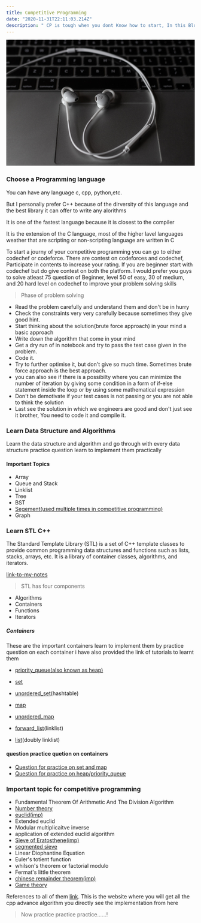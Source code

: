 ```yaml
---
title: Competitive Programming
date: "2020-11-31T22:11:03.214Z"
description: " CP is tough when you dont Know how to start, In this Blog I will provide you the best resource in order to become good programmer so lets get started..!"
---
```

![photo](mitchell-luo-zBOWYNqOanc-unsplash.jpg)


### Choose a Programming language
You can have any language c, cpp, python,etc.

But I personally prefer C++ because of the dirversity of this language and the best library it can offer to write any alorithms

It is one of the fastest language because it is closest to the compiler

It is the extension of the C language, most of the higher lavel languages weather that are scripting or non-scripting language are written in C

To start a journy of your competitive programming you can go to either codechef or codeforce.
There are contest on codeforces and codechef, Participate in contents to increase your rating.
If you are beginner start with codechef but do give contest on both the platform. I would prefer you guys to solve atleast 75 question of Beginner, level 50 of easy, 30 of medium, and 20 hard level on codechef to improve your problem solving skills

>Phase of problem solving 

- Read the problem carefully and understand them and don't be in hurry
- Check the constraints very very carefully because sometimes they give good hint. 
- Start thinking about the solution(brute force approach) in your mind a basic approach
- Write down the algorithm that come in your mind
- Get a dry run of in notebook and try to pass the test case given in the problem.
- Code it.
- Try to further optimise it, but don't give so much time. Sometimes brute force approach is the best approach.
- you can also see if there is a possibilty where you can minimize the number of iteration by giving some condition in a form of if-else statement inside the loop or by using some mathematical expression
- Don't be demotivate if your test cases is not passing or you are not able to think the solution
- Last see the solution in which we engineers are good and don't just see it brother, You need to code it and compile it. 


### Learn Data Structure and Algorithms

Learn the data structure and algorithm and go through with every data structure practice question learn to implement them practically 

#### Important Topics
- Array
- Queue and Stack
- Linklist
- Tree
- BST
- [Segement(used multiple times in competitive programming)](https://youtu.be/FR5d4V7Z9SE)
- Graph

### Learn STL C++

The Standard Template Library (STL) is a set of C++ template classes to provide common programming data structures and functions such as lists, stacks, arrays, etc. It is a library of container classes, algorithms, and iterators.

[link-to-my-notes](https://docs.google.com/document/d/1u4vM0wm5YjGiSmBvtDtX2ZXjZK9eBxKgCvoLT907K5c/edit?usp=sharing)

>STL has four components

- Algorithms
- Containers
- Functions
- Iterators

##### Containers

 These are the important containers learn to implement them by practice question on each container i have also provided the link of tutorials to learnt them 
 - [priority_queue(also known as heap)](https://www.geeksforgeeks.org/priority-queue-in-cpp-stl/)
 - [set](https://www.geeksforgeeks.org/set-in-cpp-stl/)
 - [unordered_set](https://www.geeksforgeeks.org/unordered_set-in-cpp-stl/)(hashtable)
 - [map](https://www.geeksforgeeks.org/map-associative-containers-the-c-standard-template-library-stl/)
 - [unordered_map](geeksforgeeks.org/unordered_map-in-cpp-stl/)
 - [forward_list](https://www.geeksforgeeks.org/forward-list-c-set-1-introduction-important-functions/)(linklist) 

 - [list](https://www.geeksforgeeks.org/list-cpp-stl/)(doubly linklist)

#### question practice quetion on containers
 - [Question for practice on set and map](https://drive.google.com/file/d/161UjawImMTDUjdPAj53We_q_DluKsOAF/view?usp=sharing)
 - [Question for practice on heap/priority_queue](https://www.hackerearth.com/practice/data-structures/trees/heapspriority-queues/practice-problems/)

### Important topic for competitive programming

- Fundamental Theorem Of Arithmetic And The Division Algorithm
- [Number theory](https://www.youtube.com/watch?v=vPum8EqmFz0&t=420s)
- [euclid(imp)](https://www.youtube.com/watch?v=8E1i5l6h22c)
- Extended euclid
- Modular multiplicaitve inverse
- application of extended euclid algorithm
- [Sieve of Eratosthene(imp)](https://www.youtube.com/watch?v=yB57bcffJo4&t=11)
- [segmented sieve](https://www.youtube.com/watch?v=fByR5N-TseY)
- Linear Diophantine Equation
- Euler's totient function
- whilson's theorem or factorial modulo
- Fermat's little theorem 
- [chinese remainder theorem(imp)](https://www.youtube.com/watch?v=vPum8EqmFz0&t=397s)
- [Game theory](https://www.youtube.com/watch?v=GPhZpgPOa1U&t=3346s)


References to all of them [link](https://cp-algorithms.com/). This is the website where you will get all the cpp advance algorithm you directly see the implementation from here 


> Now practice practice practice......!
